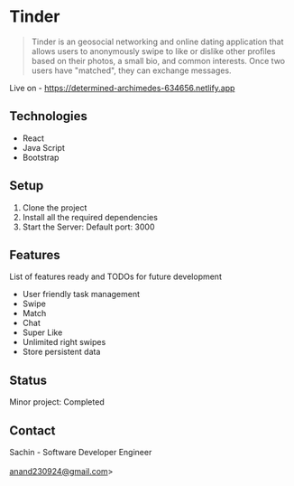 # Tinder
>Tinder is an geosocial networking and online dating application that allows users to anonymously swipe to like or dislike other profiles based on their photos, a small bio, and common interests. Once two users have "matched", they can exchange messages.

Live on - https://determined-archimedes-634656.netlify.app

## Technologies
* React
* Java Script
* Bootstrap

## Setup
1. Clone the project
2. Install all the required dependencies
3. Start the Server: Default port: 3000

## Features
List of features ready and TODOs for future development
*  User friendly task management
*  Swipe
*  Match
*  Chat
*  Super Like
*  Unlimited right swipes
*  Store persistent data

## Status
Minor project: Completed

## Contact
Sachin - Software Developer Engineer
<br/>
<br/>
anand230924@gmail.com>
